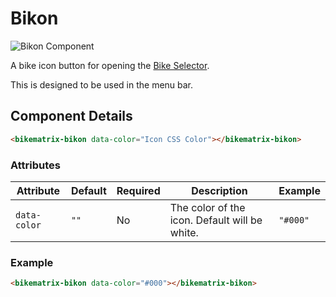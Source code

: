 # Bikon

<div className="image-wrapper">
  <img
    src="/img/web-components/bikon.png"
    alt="Bikon Component"
    className="image-with-border"
  />
</div>

A bike icon button for opening the [Bike Selector](/docs/web-components/bike-selector).

This is designed to be used in the menu bar.

## Component Details

```html
<bikematrix-bikon data-color="Icon CSS Color"></bikematrix-bikon>
```

### Attributes

| Attribute    | Default | Required | Description                                   | Example  |
| ------------ | ------- | -------- | --------------------------------------------- | -------- |
| `data-color` | `""`    | No       | The color of the icon. Default will be white. | `"#000"` |

### Example

```html
<bikematrix-bikon data-color="#000"></bikematrix-bikon>
```
